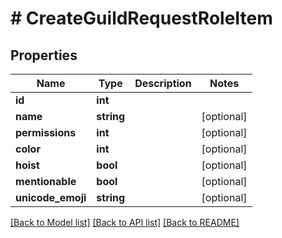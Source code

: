 # # CreateGuildRequestRoleItem

## Properties

Name | Type | Description | Notes
------------ | ------------- | ------------- | -------------
**id** | **int** |  |
**name** | **string** |  | [optional]
**permissions** | **int** |  | [optional]
**color** | **int** |  | [optional]
**hoist** | **bool** |  | [optional]
**mentionable** | **bool** |  | [optional]
**unicode_emoji** | **string** |  | [optional]

[[Back to Model list]](../../README.md#models) [[Back to API list]](../../README.md#endpoints) [[Back to README]](../../README.md)

